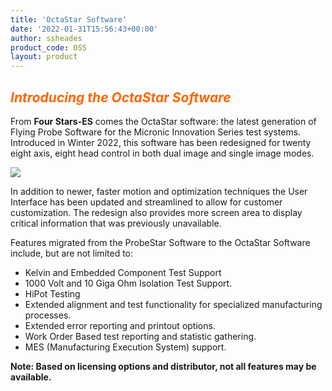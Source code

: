 ```yaml
---
title: 'OctaStar Software'
date: '2022-01-31T15:56:43+00:00'
author: ssheades
product_code: OSS
layout: product
---
```


## ***<span style="color: #ff6600;">Introducing the OctaStar Software</span>***

From **Four Stars-ES** comes the OctaStar software: the latest generation of Flying Probe Software for the Micronic Innovation Series test systems. Introduced in Winter 2022, this software has been redesigned for twenty eight axis, eight head control in both dual image and single image modes.

[![](http://www.4stars-es.com/wp-content/uploads/2022/01/Gather.bmp)](http://www.4stars-es.com/wp-content/uploads/2022/01/Gather.bmp)

In addition to newer, faster motion and optimization techniques the User Interface has been updated and streamlined to allow for customer customization. The redesign also provides more screen area to display critical information that was previously unavailable.

Features migrated from the ProbeStar Software to the OctaStar Software include, but are not limited to:

- Kelvin and Embedded Component Test Support
- 1000 Volt and 10 Giga Ohm Isolation Test Support.
- HiPot Testing
- Extended alignment and test functionality for specialized manufacturing processes.
- Extended error reporting and printout options.
- Work Order Based test reporting and statistic gathering.
- MES (Manufacturing Execution System) support.

**Note: Based on licensing options and distributor, not all features may be available.**
